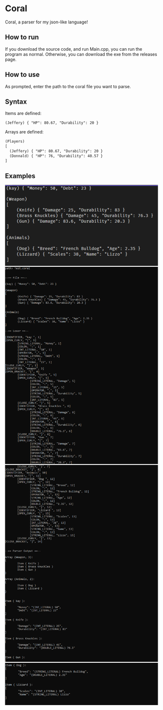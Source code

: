 # Coral

Coral, a parser for my json-like language!

## How to run

If you download the source code, and run Main.cpp, you can run the program as normal.
Otherwise, you can download the exe from the releases page.

## How to use

As prompted, enter the path to the coral file you want to parse.

## Syntax

Items are defined:

```
(Jeffery) { "HP": 80.67, "Durability": 20 }
```

Arrays are defined:

```
(Players)
[
  (Jeffery) { "HP": 80.67, "Durability": 20 }
  (Donnald) { "HP": 76, "Durability": 40.57 }
]
```

## Examples

![CodeExample](ReadMeImages/CodeExample.png)
![OutputExample1](ReadMeImages/OutputExample1.png)
![OutputExample2](ReadMeImages/OutputExample2.png)
![OutputExample3](ReadMeImages/OutputExample3.png)
